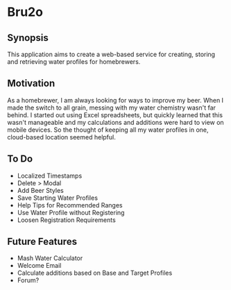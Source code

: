 # Bru2o

## Synopsis
This application aims to create a web-based service for creating, storing and retrieving water profiles for homebrewers.
## Motivation
As a homebrewer, I am always looking for ways to improve my beer. When I made the switch to all grain, messing with my water chemistry
wasn't far behind. I started out using Excel spreadsheets, but quickly learned that this wasn't manageable and my calculations and 
additions were hard to view on mobile devices. So the thought of keeping all my water profiles in one, cloud-based location seemed helpful.

## To Do
- Localized Timestamps
- Delete > Modal
- Add Beer Styles
- Save Starting Water Profiles
- Help Tips for Recommended Ranges
- Use Water Profile without Registering
- Loosen Registration Requirements

## Future Features
- Mash Water Calculator
- Welcome Email
- Calculate additions based on Base and Target Profiles
- Forum?
